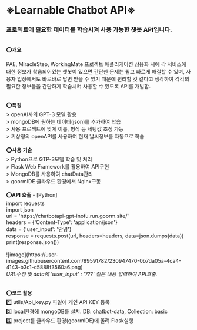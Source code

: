 <h1>※Learnable Chatbot API※</h1>

<h3>프로젝트에 필요한 데이터를 학습시켜 사용 가능한 챗봇 API입니다.</h3>
<br>
<b>⭕개요</b><br>
<p>PAE, MiracleStep, WorkingMate 프로젝트 애플리케이션 상용화 시에 각 서비스에 대한 정보가 학습되어있는 챗봇이 있으면 간단한 문제는 쉽고 빠르게 해결할 수 있며, 사용자 입장에서도 바로바로 답변 받을 수 있기 때문에 편리할 것 같다고 생각하여 각각의 필요한 정보들을 간단하게 학습시켜 사용할 수 있도록 API를 개발함.</p>
<br>
<b>⭕특징</b><br>
> openAI사의 GPT-3 모델 활용<br>
> mongoDB에 원하는 데이터(json)를 추가하여 학습<br>
> 사용 프로젝트에 맞게 이름, 형식 등 세팅값 조정 가능<br>
> 기상청의 openAPI를 사용하여 현재 날씨정보를 자동으로 학습<br>
<br>
<b>⭕사용 기술</b><br>
> Python으로 GTP-3모델 학습 및 처리<br>
> Flask Web Framework를 활용하여 API구현<br>
> MongoDB를 사용하여 chatData관리<br>
> goormIDE 클라우드 환경에서 Nginx구동<br>
<br>
<b>⭕API 호출</b> - [Python]<br>
import requests<br>
import json<br>
url = 'https://chatbotapi-gpt-inofu.run.goorm.site/'<br>
headers = {'Content-Type': 'application/json'}<br>
data = {'user_input': '안녕'}<br>
response = requests.post(url, headers=headers, data=json.dumps(data))<br>
print(response.json())<br>
<br>
![image](https://user-images.githubusercontent.com/89591782/230947470-0b7da05a-4ca4-4143-b3c1-c5888f3560a6.png)<br>
<i>URL수정 및 data에 'user_input' : '???' 질문 내용 입력하여 API호출.</i>
<br><br>

<b>⭕코드 활용</b><br>
1️⃣ utils/Api_key.py 파일에 개인 API KEY 등록<br>
2️⃣ local환경에 mongoDB를 설치. DB: chatbot-data, Collection: basic<br>
3️⃣ project를 클라우드 환경(goormIDE)에 올려 Flask실행<br>


